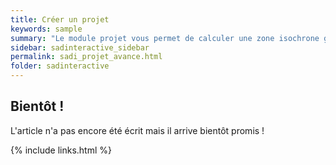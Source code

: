 ```yaml
---
title: Créer un projet
keywords: sample
summary: "Le module projet vous permet de calculer une zone isochrone grâce à l'API Google Maps"
sidebar: sadinteractive_sidebar
permalink: sadi_projet_avance.html
folder: sadinteractive
---
```


## Bientôt ! 

L'article n'a pas encore été écrit mais il arrive bientôt promis ! 

{% include links.html %}
